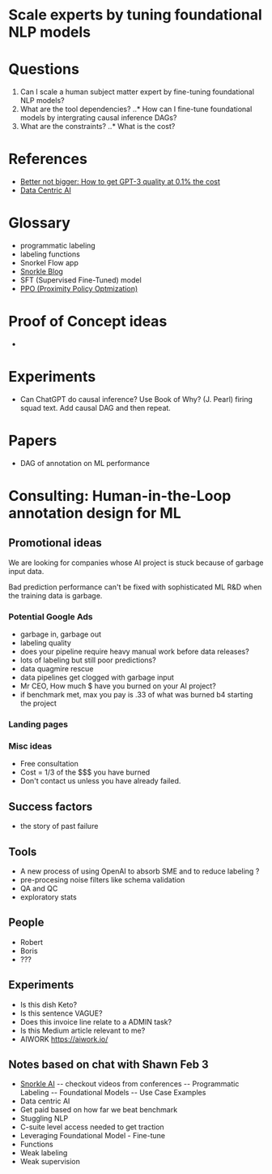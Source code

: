 # Scale experts by tuning foundational NLP models

# Questions

1. Can I scale a human subject matter expert by fine-tuning foundational NLP models?
2. What are the tool dependencies?
..* How can I fine-tune foundational models by intergrating causal inference DAGs?
3. What are the constraints?
..* What is the cost?

# References

- [Better not bigger: How to get GPT-3 quality at 0.1% the cost](https://snorkel.ai/better-not-bigger-how-to-get-gpt-3-quality-at-0-1-the-cost/)
- [Data Centric AI](https://github.com/HazyResearch/data-centric-ai)

# Glossary

- programmatic labeling
- labeling functions
- Snorkel Flow app
- [Snorkle Blog](https://www.snorkel.org/blog/)
- SFT (Supervised Fine-Tuned) model
- [PPO (Proximity Policy Optmization)](https://openai.com/blog/openai-baselines-ppo/)

# Proof of Concept ideas

- 

# Experiments

- Can ChatGPT do causal inference? Use Book of Why? (J. Pearl) firing squad text. Add causal DAG and then repeat.

# Papers

- DAG of annotation on ML performance


# Consulting: Human-in-the-Loop annotation design for ML 

## Promotional ideas 

We are looking for companies whose AI project is stuck because of garbage input data.

Bad prediction performance can't be fixed with sophisticated ML R&D when the training data is garbage.

### Potential Google Ads

- garbage in, garbage out
- labeling quality
- does your pipeline require heavy manual work before data releases?
- lots of labeling but still poor predictions?
- data quagmire rescue
- data pipelines get clogged with garbage input
- Mr CEO, How much $ have you burned on your AI project?
- if benchmark met, max you pay is .33 of what was burned b4 starting the project

### Landing pages


### Misc ideas

- Free consultation
- Cost = 1/3 of the $$$ you have burned
- Don't contact us unless you have already failed.

## Success factors

- the story of past failure

## Tools

- A new process of using OpenAI to absorb SME and to reduce labeling ?
- pre-procesing noise filters like schema validation
- QA and QC
- exploratory stats

## People

- Robert
- Boris
- ???

## Experiments

- Is this dish Keto?
- Is this sentence VAGUE?
- Does this invoice line relate to a ADMIN task?   
- Is this Medium article relevant to me?
- AIWORK https://aiwork.io/

## Notes based on chat with Shawn Feb 3

- [Snorkle AI](https://snorkel.ai/) -- checkout videos from conferences
-- Programmatic Labeling
-- Foundational Models
-- Use Case Examples
- Data centric AI
- Get paid based on how far we beat benchmark
- Stuggling NLP
- C-suite level access needed to get traction
- Leveraging Foundational Model - Fine-tune
- Functions
- Weak labeling
- Weak supervision

